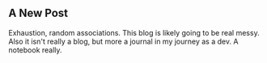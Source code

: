 ## A New Post

Exhaustion, random associations. This blog is likely going to be real messy. Also it isn't really a blog, but more a journal in my journey as a dev. A notebook really. 


